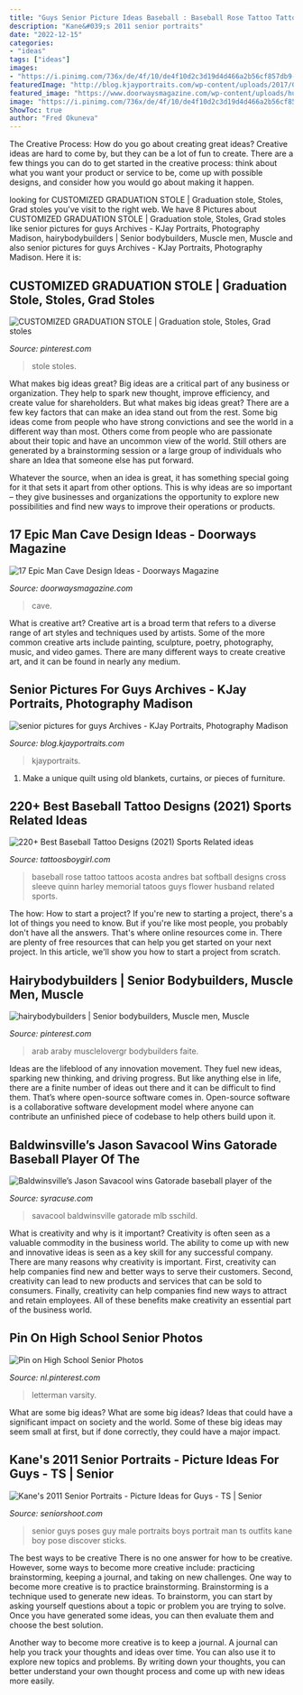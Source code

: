 ```yaml
---
title: "Guys Senior Picture Ideas Baseball : Baseball Rose Tattoo Tattoos Acosta Andres Bat Softball Designs Cross Sleeve Quinn Harley Memorial Tatoos Guys Flower Husband Related Sports"
description: "Kane&#039;s 2011 senior portraits"
date: "2022-12-15"
categories:
- "ideas"
tags: ["ideas"]
images:
- "https://i.pinimg.com/736x/de/4f/10/de4f10d2c3d19d4d466a2b56cf857db9--arab-men-muscle-men.jpg"
featuredImage: "http://blog.kjayportraits.com/wp-content/uploads/2017/01/web-2-of-3-1.jpg"
featured_image: "https://www.doorwaysmagazine.com/wp-content/uploads/hunting_barn_man_cave.jpg"
image: "https://i.pinimg.com/736x/de/4f/10/de4f10d2c3d19d4d466a2b56cf857db9--arab-men-muscle-men.jpg"
ShowToc: true
author: "Fred Okuneva"
---
```



The Creative Process: How do you go about creating great ideas?
Creative ideas are hard to come by, but they can be a lot of fun to create. There are a few things you can do to get started in the creative process: think about what you want your product or service to be, come up with possible designs, and consider how you would go about making it happen.

	

		
looking for CUSTOMIZED GRADUATION STOLE | Graduation stole, Stoles, Grad stoles you've visit to the right web. We have 8 Pictures about CUSTOMIZED GRADUATION STOLE | Graduation stole, Stoles, Grad stoles like senior pictures for guys Archives - KJay Portraits, Photography Madison, hairybodybuilders | Senior bodybuilders, Muscle men, Muscle and also senior pictures for guys Archives - KJay Portraits, Photography Madison. Here it is:
		
    
## CUSTOMIZED GRADUATION STOLE | Graduation Stole, Stoles, Grad Stoles

<img loading=lazy src="https://i.pinimg.com/736x/5c/d7/16/5cd7161f1abdbfcf394f255960ce0472.jpg" onerror="this.onerror=null;this.src='https://tse1.mm.bing.net/th?id=OIP.UqD1WZjfEUqBaEcfnY5RWwHaQB&amp;pid=15.1';" alt="CUSTOMIZED GRADUATION STOLE | Graduation stole, Stoles, Grad stoles">

_Source: pinterest.com_

>stole stoles. 

	

What makes big ideas great?
Big ideas are a critical part of any business or organization. They help to spark new thought, improve efficiency, and create value for shareholders. But what makes big ideas great? There are a few key factors that can make an idea stand out from the rest.
Some big ideas come from people who have strong convictions and see the world in a different way than most. Others come from people who are passionate about their topic and have an uncommon view of the world. Still others are generated by a brainstorming session or a large group of individuals who share an Idea that someone else has put forward.

Whatever the source, when an idea is great, it has something special going for it that sets it apart from other options. This is why ideas are so important – they give businesses and organizations the opportunity to explore new possibilities and find new ways to improve their operations or products.

    
## 17 Epic Man Cave Design Ideas - Doorways Magazine

<img loading=lazy src="https://www.doorwaysmagazine.com/wp-content/uploads/hunting_barn_man_cave.jpg" onerror="this.onerror=null;this.src='https://tse3.mm.bing.net/th?id=OIP.X_5ah5AaTJtlMpWw-PJD5QHaE7&amp;pid=15.1';" alt="17 Epic Man Cave Design Ideas - Doorways Magazine">

_Source: doorwaysmagazine.com_

>cave. 

	

What is creative art?
Creative art is a broad term that refers to a diverse range of art styles and techniques used by artists. Some of the more common creative arts include painting, sculpture, poetry, photography, music, and video games. There are many different ways to create creative art, and it can be found in nearly any medium.

    
## Senior Pictures For Guys Archives - KJay Portraits, Photography Madison

<img loading=lazy src="http://blog.kjayportraits.com/wp-content/uploads/2017/01/web-2-of-3-1.jpg" onerror="this.onerror=null;this.src='https://tse4.mm.bing.net/th?id=OIP.ktvQYrDX9xnqzsm4fBTjdAHaLH&amp;pid=15.1';" alt="senior pictures for guys Archives - KJay Portraits, Photography Madison">

_Source: blog.kjayportraits.com_

>kjayportraits. 

	

1. Make a unique quilt using old blankets, curtains, or pieces of furniture.

    
## 220+ Best Baseball Tattoo Designs (2021) Sports Related Ideas

<img loading=lazy src="https://cdn.tattoosboygirl.com/wp-content/uploads/2020/03/baseball-tattoo-player-cross-bat-13.jpg" onerror="this.onerror=null;this.src='https://tse2.mm.bing.net/th?id=OIP.jpl-bMx2500t6fnn-2JkagHaJ_&amp;pid=15.1';" alt="220+ Best Baseball Tattoo Designs (2021) Sports Related ideas">

_Source: tattoosboygirl.com_

>baseball rose tattoo tattoos acosta andres bat softball designs cross sleeve quinn harley memorial tatoos guys flower husband related sports. 

	

The how: How to start a project?
If you're new to starting a project, there's a lot of things you need to know. But if you're like most people, you probably don't have all the answers. That's where online resources come in. There are plenty of free resources that can help you get started on your next project. In this article, we'll show you how to start a project from scratch.

    
## Hairybodybuilders | Senior Bodybuilders, Muscle Men, Muscle

<img loading=lazy src="https://i.pinimg.com/736x/de/4f/10/de4f10d2c3d19d4d466a2b56cf857db9--arab-men-muscle-men.jpg" onerror="this.onerror=null;this.src='https://tse4.mm.bing.net/th?id=OIP.Cg2TDX8eLdXv0UNsIJbuzAHaHa&amp;pid=15.1';" alt="hairybodybuilders | Senior bodybuilders, Muscle men, Muscle">

_Source: pinterest.com_

>arab araby musclelovergr bodybuilders faite. 

	

Ideas are the lifeblood of any innovation movement. They fuel new ideas, sparking new thinking, and driving progress. But like anything else in life, there are a finite number of ideas out there and it can be difficult to find them. That’s where open-source software comes in. Open-source software is a collaborative software development model where anyone can contribute an unfinished piece of codebase to help others build upon it.

    
## Baldwinsville’s Jason Savacool Wins Gatorade Baseball Player Of The

<img loading=lazy src="https://www.syracuse.com/resizer/onmhR2jxKdQ9CCD6UGpP6UDrHCU=/1280x0/filters:focal(2039x694:2049x684)/cloudfront-us-east-1.images.arcpublishing.com/advancelocal/WZBWDUJBPNBVTOCASQTH7DNAVA.JPG" onerror="this.onerror=null;this.src='https://tse3.mm.bing.net/th?id=OIP.Ry7OOZCK0hDkUj336QsgpAHaFl&amp;pid=15.1';" alt="Baldwinsville’s Jason Savacool wins Gatorade baseball player of the">

_Source: syracuse.com_

>savacool baldwinsville gatorade mlb sschild. 

	

What is creativity and why is it important?
Creativity is often seen as a valuable commodity in the business world. The ability to come up with new and innovative ideas is seen as a key skill for any successful company. There are many reasons why creativity is important. First, creativity can help companies find new and better ways to serve their customers. Second, creativity can lead to new products and services that can be sold to consumers. Finally, creativity can help companies find new ways to attract and retain employees. All of these benefits make creativity an essential part of the business world.

    
## Pin On High School Senior Photos

<img loading=lazy src="https://i.pinimg.com/736x/e2/75/bb/e275bbcb24bca0e3a1cbcd1c9388fee5.jpg" onerror="this.onerror=null;this.src='https://tse3.mm.bing.net/th?id=OIP.2vMUvpfH_0Ycf-MYIhCKZwHaLF&amp;pid=15.1';" alt="Pin on High School Senior Photos">

_Source: nl.pinterest.com_

>letterman varsity. 

	

What are some big ideas?
What are some big ideas? Ideas that could have a significant impact on society and the world. Some of these big ideas may seem small at first, but if done correctly, they could have a major impact.

    
## Kane&#039;s 2011 Senior Portraits - Picture Ideas For Guys - TS | Senior

<img loading=lazy src="https://seniorshoot.com/wp-content/uploads/2010/07/senior-picture-ideas-guys-012-Side-12.jpg" onerror="this.onerror=null;this.src='https://tse2.mm.bing.net/th?id=OIP.QemY9gIaUqXlwlgw9JdzXgHaFp&amp;pid=15.1';" alt="Kane&#039;s 2011 Senior Portraits - Picture Ideas for Guys - TS | Senior">

_Source: seniorshoot.com_

>senior guys poses guy male portraits boys portrait man ts outfits kane boy pose discover sticks. 

	

The best ways to be creative
There is no one answer for how to be creative. However, some ways to become more creative include: practicing brainstorming, keeping a journal, and taking on new challenges.
One way to become more creative is to practice brainstorming. Brainstorming is a technique used to generate new ideas. To brainstorm, you can start by asking yourself questions about a topic or problem you are trying to solve. Once you have generated some ideas, you can then evaluate them and choose the best solution.

Another way to become more creative is to keep a journal. A journal can help you track your thoughts and ideas over time. You can also use it to explore new topics and problems. By writing down your thoughts, you can better understand your own thought process and come up with new ideas more easily.

